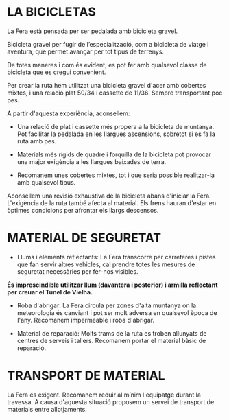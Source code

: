 # LA BICICLETAS

La Fera està pensada per ser pedalada amb bicicleta gravel.

Bicicleta gravel per fugir de l’especialització, com a bicicleta de viatge i aventura, que permet avançar per tot tipus de terrenys.

De totes maneres i com és evident, es pot fer amb qualsevol classe de bicicleta que es cregui convenient.

Per crear la ruta hem utilitzat una bicicleta gravel d'acer amb cobertes mixtes, i una relació plat 50/34 i cassette de 11/36. Sempre transportant poc pes.

A partir d'aquesta experiència, aconsellem:

- Una relació de plat i cassette més propera a la bicicleta de muntanya. Pot facilitar la pedalada en les llargues ascensions, sobretot si es fa la ruta amb pes.

- Materials més rígids de quadre i forquilla de la bicicleta pot provocar una major exigència a les llargues baixades de terra.

- Recomanem unes cobertes mixtes, tot i que seria possible realitzar-la amb qualsevol tipus.

Aconsellem una revisió exhaustiva de la bicicleta abans d'iniciar la Fera. L'exigència de la ruta també afecta al material. Els frens hauran d'estar en òptimes condicions per afrontar els llargs descensos.

# MATERIAL DE SEGURETAT

- Llums i elements reflectants: La Fera transcorre per carreteres i pistes que fan servir altres vehicles, cal prendre totes les mesures de seguretat necessàries per fer-nos visibles.

**És imprescindible utilitzar llum (davantera i posterior) i armilla reflectant per creuar el Túnel de Vielha.**

- Roba d'abrigar: La Fera circula per zones d'alta muntanya on la meteorologia és canviant i pot ser molt adversa en qualsevol època de l'any. Recomanem impermeable i roba d'abrigar.

- Material de reparació: Molts trams de la ruta es troben allunyats de centres de serveis i tallers. Recomanem portar el material bàsic de reparació.

# TRANSPORT DE MATERIAL

La Fera és exigent.
Recomanem reduir al mínim l'equipatge durant la travessa.
A causa d'aquesta situació proposem un servei de transport de materials entre allotjaments.
